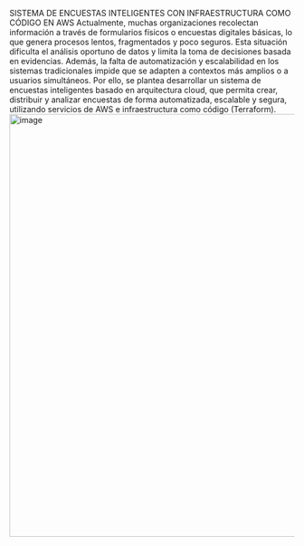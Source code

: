 SISTEMA DE ENCUESTAS INTELIGENTES CON INFRAESTRUCTURA COMO CÓDIGO EN AWS
Actualmente, muchas organizaciones recolectan información a través de formularios físicos o encuestas digitales básicas, 
lo que genera procesos lentos, fragmentados y poco seguros. Esta situación dificulta el análisis oportuno de datos y 
limita la toma de decisiones basada en evidencias. Además, la falta de automatización y escalabilidad en los sistemas 
tradicionales impide que se adapten a contextos más amplios o a usuarios simultáneos. 
Por ello, se plantea desarrollar un sistema de encuestas inteligentes basado en arquitectura cloud, que permita crear, 
distribuir y analizar encuestas de forma automatizada, escalable y segura, utilizando servicios de AWS e infraestructura
como código (Terraform).
<img width="1408" height="747" alt="image" src="https://github.com/user-attachments/assets/674fa9fd-729c-4c42-88fb-0c89c2d964e1" />


